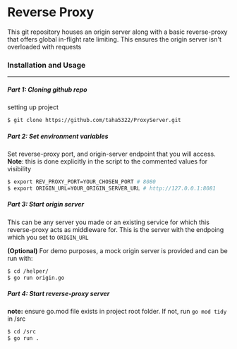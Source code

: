 # Reverse Proxy

This git repository houses an origin server along with a basic reverse-proxy that offers global in-flight rate limiting. This ensures the origin server isn't overloaded with requests



### Installation and Usage
---

##### Part 1: Cloning github repo
setting up project
```bash
$ git clone https://github.com/taha5322/ProxyServer.git
```

##### Part 2: Set environment variables
Set reverse-proxy port, and origin-server endpoint that you will access.
**Note**: this is done explicitly in the script to the commented values for visibility
```bash
$ export REV_PROXY_PORT=YOUR_CHOSEN_PORT # 8080
$ export ORIGIN_URL=YOUR_ORIGIN_SERVER_URL # http://127.0.0.1:8081
```

##### Part 3: Start origin server

This can be any server you made or an existing service for which this reverse-proxy acts as middleware for. This is the server with the endpoing which you set to `ORIGIN_URL`

**(Optional)** For demo purposes, a mock origin server is provided and can be run with:
```bash
$ cd /helper/
$ go run origin.go
```
##### Part 4: Start reverse-proxy server
**note:** ensure go.mod file exists in project root folder. If not, run `go mod tidy` in /src
```bash
$ cd /src
$ go run .
```
